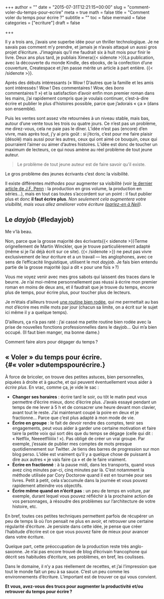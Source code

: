 +++
author = ""
date = "2015-07-31T12:21:15+00:00"
slug = "comment-voler-du-temps-pour-ecrire"
meta = true
math = false
title = "Comment voler du temps pour écrire ?"
subtitle = ""
toc = false
mermaid = false
categories = ["ecriture"]
draft = false

+++

Il y a trois ans, j’avais une superbe idée pour un thriller technologique. Je ne savais pas comment m’y prendre, et jamais je n’avais attaqué un aussi gros projet d’écriture. J’imaginais qu’il me faudrait six à huit mois pour finir le livre. Deux ans plus tard, je publiais Ximera{{< sidenote >}}La publication, avec la découverte du monde Kindle, des ebooks, de la confection d’une couverture, Createspace et j’en passe mérite un article à part entière. {{< /sidenote >}}. 
  
Après des débuts intéressants (« Wow ! D’autres que la famille et les amis sont intéressés ! Wow ! Des commentaires ! Wow, des _bons_ commentaires !! ») et la satisfaction d’avoir enfin mon premier roman dans les mains, j’ai rapidement compris que je voulais continuer, c’est-à-dire écrire et publier le plus d’histoires possible, parce que j’adorais « ça » (dans son ensemble).
  
Puis les ventes sont assez vite retournées à un niveau stable, mais bas, autour d’une vente tous les trois ou quatre jours. Ce n’est pas un problème, me direz-vous, cela ne paie pas le dîner. L’idée n’est pas (encore) d’en vivre, mais après tout, j’y ai pris goût : si j’écris, c’est pour me faire plaisir (désolé) mais aussi pour les autres, ceux qui ont aimé ce bouquin, ceux qui pourraient l’aimer ou aimer d&rsquo;autres histoires. L’idée est donc de toucher un maximum de lecteurs, ce qui nous amène au réel problème de tout jeune auteur. 

> Le problème de tout jeune auteur est de faire savoir qu’il existe. 

Le gros problème des jeunes écrivants c’est donc la visibilité.

Il existe différentes _méthodes_ pour augmenter sa visibilité (voir [le dernier article de J.F. Penn](http://www.thecreativepenn.com/2015/05/02/make-a-living-with-your-writing/) : la production en gros volume, la production en séries…), mais en tout cas toutes s’accordent sur un point : il faut publier plus et donc **il faut écrire plus**. _Non seulement cela augmentera votre visibilité, mais vous allez améliorer votre écriture ([parlez-en à Neil](http://page42.org/projet-bradbury-comment-jai-ecrit-52-nouvelles-en-52-semaines/))._ 

## Le _dayjob_ {#ledayjob}

Me v’là beau.
  
Non, parce que la grosse majorité des écrivants{{< sidenote >}}Terme orignellement de Martin Winckler, que je trouve particulièrement adapté (même si je l’ai déjà écrit sur ce site). {{< /sidenote >}} ne peut pas vivre exclusivement de leur écriture et a un travail — les anglophones, avec ce sens de l’efficacité linguistique, utilisent le mot _dayjob_. Je fais bien entendu partie de la grosse majorité (qui a dit « pour une fois » ?)
  
Vous me voyez venir avec mes gros sabots qui laissent des traces dans le beurre. Je n’ai moi-même personnellement pas réussi à écrire mon premier roman en moins de deux ans, et il faudrait que je trouve du temps, encore plus de temps, pour écrire plus, pour toucher plus de lecteurs.
  
Je m’étais d’ailleurs trouvé [une routine bien rodée](/posts/2013-12-08-ecrire-objectif-journalier-et-motivation/), qui me permettait au bas mot d’écrire mes mille mots par jour (chacun sa limite, on a écrit sur le sujet ici même il y a quelque temps).

D’ailleurs, ça n’a pas raté : j’ai cassé ma petite routine bien rodée avec la prise de nouvelles fonctions professionnelles dans le dayjob… Qui m’a bien occupé. (Il faut bien manger, ma bonne dame.)
  
Comment faire alors pour dégager du temps ? 

## « Voler » du temps pour écrire. {#« voler »dutempspourécrire.}

À force de bricoler, on trouve des petites astuces, bien personnelles, piquées à droite et à gauche, et qui peuvent éventuellement vous aider à _écrire plus_. En vrac, comme ça, je vide le sac :

  * **Changer ses horaires** : écrire tard le soir, ou tôt le matin peut vous permettre d’écrire mieux, donc d’écrire plus. J’avais essayé pendant un temps de me lever à 5 h et de consacrer une heure devant mon clavier, avant tout le reste. J’ai maintenant coupé la poire en deux et je fractionne… Parce que c’est plus adapté à mon mode de vie.
  * **Écrire en groupe** : le fait de devoir rendre des comptes, tenir ses engagements, peut vous aider à garder une certaine motivation et faire taire la petite voix qui sort dès que du temps se dégage (celle qui dit : « Netflix, Neeeetfliiiiix ! »). Pas obligé de créer un vrai groupe. Par exemple, j’essaie de publier mes comptes de mots presque quotidiennement sur Twitter. Je tiens des barres de progression sur mon blog perso. L’idée est vraiment qu’il y a quelque chose de puissant à dire aux autres « je vais faire ça » et de le faire vraiment.
  * **Écrire en fractionné** : à la pause midi, dans les transports, quand vous avez cinq minutes par-ci, cinq minutes par là. C’est notamment la méthode utilisée par Cory Doctorow quand il est en tournée pour ses livres. Petit à petit, cela s’accumule dans la journée et vous pouvez rapidement atteindre vos objectifs.
  * **Écrire même quand on n’écrit pas** : un peu de temps en voiture, par exemple, durant lequel vous pouvez réfléchir à la prochaine action de vos personnages, à résoudre des problèmes sur l’architecture de votre histoire, etc.

En bref, toutes ces petites techniques permettent parfois de récupérer un peu de temps là où l’on pensait ne plus en avoir, et retrouver une certaine régularité d’écriture. Je persiste dans cette idée, je pense que créer l’habitude d’écrire est ce que vous pouvez faire de mieux pour avancer dans votre écriture. 

Quelque part, cette préoccupation de la production reste très anglo-saxonne. Je n’ai pas encore trouvé de blog d’écrivain francophone qui décrit ses habitudes d’écriture, ses problèmes, en bref, les coulisses.
  
Dans le domaine, il n’y a pas réellement de recettes, et j’ai l’impression que tout le monde fait un peu à sa sauce. C’est un peu comme les environnements d’écriture. L’important est de trouver ce qui vous convient.

**Et vous, avez-vous des trucs pour augmenter la productivité et/ou retrouver du temps pour écrire ?**

[^1]:La publication, avec la découverte du monde Kindle, des ebooks, de la confection d’une couverture, Createspace et j’en passe mérite un article à part entière. 

[^2]:Terme orignellement de Martin Winckler, que je trouve particulièrement adapté (même si je l’ai déjà écrit sur ce site). 